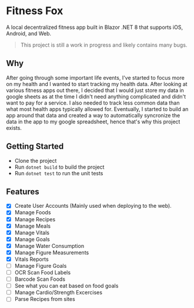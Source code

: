 # Fitness Fox
A local decentralized fitness app built in Blazor .NET 8 that supports iOS, Android, and Web.

> This project is still a work in progress and likely contains many bugs.

## Why
After going through some important life events, I've started to focus more on my health and I wanted to start tracking my health data. After looking at various fitness apps out there, I decided that I would just store my data in google sheets as at the time I didn't need anything complicated and didn't want to pay for a service. I also needed to track less common data than what most health apps typically allowed for. Eventually, I started to build an app around that data and created a way to automatically syncronize the data in the app to my google spreadsheet, hence that's why this project exists.

## Getting Started
- Clone the project
- Run `dotnet build` to build the project
- Run `dotnet test` to run the unit tests

## Features
- [x] Create User Accounts (Mainly used when deploying to the web).
- [x] Manage Foods
- [x] Manage Recipes
- [x] Manage Meals
- [x] Manage Vitals
- [x] Manage Goals
- [x] Manage Water Consumption
- [x] Manage Figure Measurements
- [x] Vitals Reports
- [ ] Manage Figure Goals
- [ ] OCR Scan Food Labels
- [ ] Barcode Scan Foods
- [ ] See what you can eat based on food goals
- [ ] Manage Cardio/Strength Excercises
- [ ] Parse Recipes from sites
